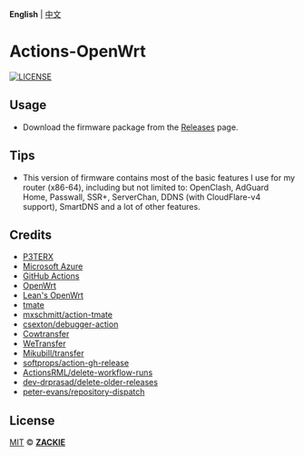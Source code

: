 **English** | [中文](https://zackie.win/404)

# Actions-OpenWrt

[![LICENSE](https://img.shields.io/github/license/mashape/apistatus.svg?style=flat-square&label=LICENSE)](https://github.com/aalberrty/openwrt-action/blob/main/LICENSE)

## Usage
- Download the firmware package from the [Releases](https://github.com/aalberrty/openwrt-action/releases) page.

## Tips

- This version of firmware contains most of the basic features I use for my router (x86-64), including but not limited to: OpenClash, AdGuard Home, Passwall, SSR+, ServerChan, DDNS (with CloudFlare-v4 support), SmartDNS and a lot of other features.

## Credits

- [P3TERX](https://p3terx.com/)
- [Microsoft Azure](https://azure.microsoft.com)
- [GitHub Actions](https://github.com/features/actions)
- [OpenWrt](https://github.com/openwrt/openwrt)
- [Lean's OpenWrt](https://github.com/coolsnowwolf/lede)
- [tmate](https://github.com/tmate-io/tmate)
- [mxschmitt/action-tmate](https://github.com/mxschmitt/action-tmate)
- [csexton/debugger-action](https://github.com/csexton/debugger-action)
- [Cowtransfer](https://cowtransfer.com)
- [WeTransfer](https://wetransfer.com/)
- [Mikubill/transfer](https://github.com/Mikubill/transfer)
- [softprops/action-gh-release](https://github.com/softprops/action-gh-release)
- [ActionsRML/delete-workflow-runs](https://github.com/ActionsRML/delete-workflow-runs)
- [dev-drprasad/delete-older-releases](https://github.com/dev-drprasad/delete-older-releases)
- [peter-evans/repository-dispatch](https://github.com/peter-evans/repository-dispatch)

## License

[MIT](https://github.com/aalberrty/openwrt-action/blob/main/LICENSE) © [**ZACKIE**](https://zackie.win)
